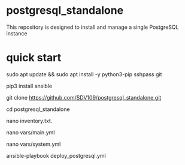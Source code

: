 # postgresql_standalone
This repository is designed to install and manage a single PostgreSQL instance

# quick start

sudo apt update && sudo apt install -y python3-pip sshpass git

pip3 install ansible

git clone https://github.com/SDV109/postgresql_standalone.git

cd postgresql_standalone

nano inventory.txt.

nano vars/main.yml

nano vars/system.yml

ansible-playbook deploy_postgresql.yml
